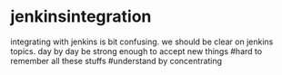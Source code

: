 # jenkinsintegration
integrating with jenkins is bit confusing. we should be clear on jenkins topics.
day by day be strong enough to accept new things
#hard to remember all these stuffs
#understand by concentrating
